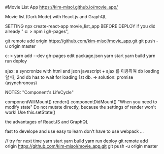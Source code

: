 #Movie List App 
https://kim-misol.github.io/movie_app/

Movie list (Dark Mode) with React.js and GraphQL

SETTING
npx create-react-app movie_list_app
BEFORE DEPLOY if you did already " c: > npm i gh-pages",

git remote add origin https://github.com/kim-misol/movie_app.git
git push -u origin master

c: > yarn add --dev gh-pages
edit package.json
yarn start 
yarn build 
yarn run deploy

ajax: a syncronize with html and json javascript + ajax 를 이용하여 db loading 할 때, 2nd db has to wait for loading 1st db. -> solution: promise (asynchronous)

NOTES: "Component's LifeCycle"

componentWillMount()
render()
componentDidMount()
"When you need to modify state" Do not mutate directly, because the settings of render won't work! Use this.setState()

the advantages of ReactJS and GraphQL

fast to develope and use
easy to learn
don't have to use webpack ...

// try for next time
yarn start
yarn build
yarn run deploy
git remote add origin https://github.com/kim-misol/movie_app.git
git push -u origin master